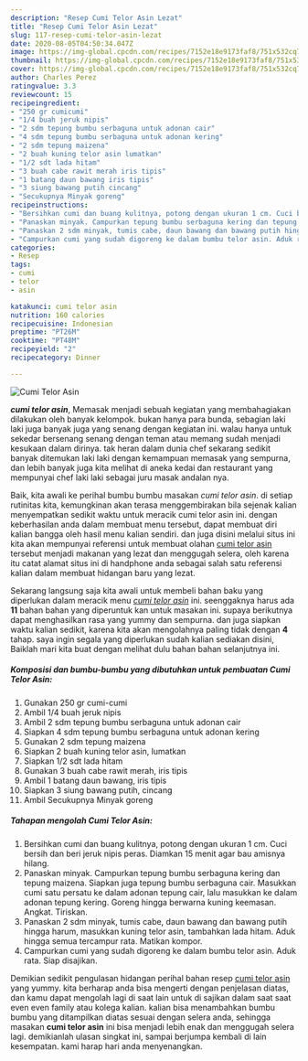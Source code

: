 ```yaml
---
description: "Resep Cumi Telor Asin Lezat"
title: "Resep Cumi Telor Asin Lezat"
slug: 117-resep-cumi-telor-asin-lezat
date: 2020-08-05T04:50:34.047Z
image: https://img-global.cpcdn.com/recipes/7152e18e9173faf8/751x532cq70/cumi-telor-asin-foto-resep-utama.jpg
thumbnail: https://img-global.cpcdn.com/recipes/7152e18e9173faf8/751x532cq70/cumi-telor-asin-foto-resep-utama.jpg
cover: https://img-global.cpcdn.com/recipes/7152e18e9173faf8/751x532cq70/cumi-telor-asin-foto-resep-utama.jpg
author: Charles Perez
ratingvalue: 3.3
reviewcount: 15
recipeingredient:
- "250 gr cumicumi"
- "1/4 buah jeruk nipis"
- "2 sdm tepung bumbu serbaguna untuk adonan cair"
- "4 sdm tepung bumbu serbaguna untuk adonan kering"
- "2 sdm tepung maizena"
- "2 buah kuning telor asin lumatkan"
- "1/2 sdt lada hitam"
- "3 buah cabe rawit merah iris tipis"
- "1 batang daun bawang iris tipis"
- "3 siung bawang putih cincang"
- "Secukupnya Minyak goreng"
recipeinstructions:
- "Bersihkan cumi dan buang kulitnya, potong dengan ukuran 1 cm. Cuci bersih dan beri jeruk nipis peras. Diamkan 15 menit agar bau amisnya hilang."
- "Panaskan minyak. Campurkan tepung bumbu serbaguna kering dan tepung maizena. Siapkan juga tepung bumbu serbaguna cair. Masukkan cumi satu persatu ke dalam adonan tepung cair, lalu masukkan ke dalam adonan tepung kering. Goreng hingga berwarna kuning keemasan. Angkat. Tiriskan."
- "Panaskan 2 sdm minyak, tumis cabe, daun bawang dan bawang putih hingga harum, masukkan kuning telor asin, tambahkan lada hitam. Aduk hingga semua tercampur rata. Matikan kompor."
- "Campurkan cumi yang sudah digoreng ke dalam bumbu telor asin. Aduk rata. Siap disajikan."
categories:
- Resep
tags:
- cumi
- telor
- asin

katakunci: cumi telor asin 
nutrition: 160 calories
recipecuisine: Indonesian
preptime: "PT26M"
cooktime: "PT48M"
recipeyield: "2"
recipecategory: Dinner

---
```



![Cumi Telor Asin](https://img-global.cpcdn.com/recipes/7152e18e9173faf8/751x532cq70/cumi-telor-asin-foto-resep-utama.jpg)

<b><i>cumi telor asin</i></b>, Memasak menjadi sebuah kegiatan yang membahagiakan dilakukan oleh banyak kelompok. bukan hanya para bunda, sebagian laki laki juga banyak juga yang senang dengan kegiatan ini. walau hanya untuk sekedar bersenang senang dengan teman atau memang sudah menjadi kesukaan dalam dirinya. tak heran dalam dunia chef sekarang sedikit banyak ditemukan laki laki dengan kemampuan memasak yang sempurna, dan lebih banyak juga kita melihat di aneka kedai dan restaurant yang mempunyai chef laki laki sebagai juru masak andalan nya.

Baik, kita awali ke perihal bumbu bumbu masakan <i>cumi telor asin</i>. di setiap rutinitas kita, kemungkinan akan terasa menggembirakan bila sejenak kalian menyempatkan sedikit waktu untuk meracik cumi telor asin ini. dengan keberhasilan anda dalam membuat menu tersebut, dapat membuat diri kalian bangga oleh hasil menu kalian sendiri. dan juga disini melalui situs ini kita akan mempunyai referensi untuk membuat olahan <u>cumi telor asin</u> tersebut menjadi makanan yang lezat dan menggugah selera, oleh karena itu catat alamat situs ini di handphone anda sebagai salah satu referensi kalian dalam membuat hidangan baru yang lezat.




Sekarang langsung saja kita awali untuk membeli bahan baku yang diperlukan dalam meracik menu <u><i>cumi telor asin</i></u> ini. seenggaknya harus ada <b>11</b> bahan bahan yang diperuntuk kan untuk masakan ini. supaya berikutnya dapat menghasilkan rasa yang yummy dan sempurna. dan juga siapkan waktu kalian sedikit, karena kita akan mengolahnya paling tidak dengan <b>4</b> tahap. saya ingin segala yang diperlukan sudah kalian sediakan disini, Baiklah mari kita buat dengan melihat dulu bahan bahan selanjutnya ini.

<!--inarticleads1-->

##### Komposisi dan bumbu-bumbu yang dibutuhkan untuk pembuatan Cumi Telor Asin:

1. Gunakan 250 gr cumi-cumi
1. Ambil 1/4 buah jeruk nipis
1. Ambil 2 sdm tepung bumbu serbaguna untuk adonan cair
1. Siapkan 4 sdm tepung bumbu serbaguna untuk adonan kering
1. Gunakan 2 sdm tepung maizena
1. Siapkan 2 buah kuning telor asin, lumatkan
1. Siapkan 1/2 sdt lada hitam
1. Gunakan 3 buah cabe rawit merah, iris tipis
1. Ambil 1 batang daun bawang, iris tipis
1. Siapkan 3 siung bawang putih, cincang
1. Ambil Secukupnya Minyak goreng




<!--inarticleads2-->

##### Tahapan mengolah Cumi Telor Asin:

1. Bersihkan cumi dan buang kulitnya, potong dengan ukuran 1 cm. Cuci bersih dan beri jeruk nipis peras. Diamkan 15 menit agar bau amisnya hilang.
1. Panaskan minyak. Campurkan tepung bumbu serbaguna kering dan tepung maizena. Siapkan juga tepung bumbu serbaguna cair. Masukkan cumi satu persatu ke dalam adonan tepung cair, lalu masukkan ke dalam adonan tepung kering. Goreng hingga berwarna kuning keemasan. Angkat. Tiriskan.
1. Panaskan 2 sdm minyak, tumis cabe, daun bawang dan bawang putih hingga harum, masukkan kuning telor asin, tambahkan lada hitam. Aduk hingga semua tercampur rata. Matikan kompor.
1. Campurkan cumi yang sudah digoreng ke dalam bumbu telor asin. Aduk rata. Siap disajikan.




Demikian sedikit pengulasan hidangan perihal bahan resep <u>cumi telor asin</u> yang yummy. kita berharap anda bisa mengerti dengan penjelasan diatas, dan kamu dapat mengolah lagi di saat lain untuk di sajikan dalam saat saat even even family atau kolega kalian. kalian bisa menambahkan bumbu bumbu yang ditampilkan diatas sesuai dengan selera anda, sehingga masakan <b>cumi telor asin</b> ini bisa menjadi lebih enak dan menggugah selera lagi. demikianlah ulasan singkat ini, sampai berjumpa kembali di lain kesempatan. kami harap hari anda menyenangkan.
